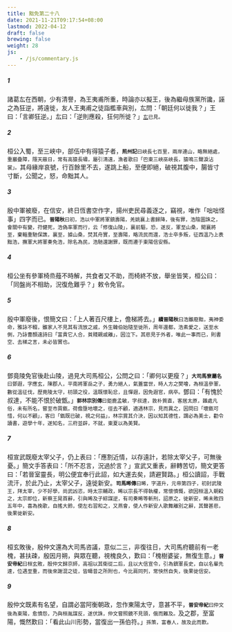 ```yaml
---
title: 黜免第二十八
date: 2021-11-21T09:17:54+08:00
lastmod: 2022-04-12
draft: false
brewing: false
weight: 28
js:
    - /js/commentary.js
---
```


##### 1

諸葛厷在西朝，少有清譽，為王夷甫所重，時論亦以擬王，後為繼母族黨所讒，誣之為狂逆，將遠徙，友人王夷甫之徒詣檻車與別，厷問：「朝廷何以徙我？」王曰：「言卿狂逆。」厷曰：「逆則應殺，狂何所徙？」<small>[厷](../04/#13)已見。</small>

##### 2

桓公入蜀，至三峽中，部伍中有得猿子者，<small>**荊州記**曰峽長七百里，兩岸連山，略無絕處，重巖疊障，隱天蔽日，常有高猿長嘯，屬引清遠，漁者歌曰「巴東三峽巫峽長，猿鳴三聲淚沾裳」。</small>其母緣岸哀號，行百餘里不去，遂跳上船，至便即絕，破視其腹中，腸皆寸寸斷，公聞之，怒，命黜其人。

##### 3

殷中軍被廢，在信安，終日恆書空作字，揚州吏民尋義逐之，竊視，唯作「咄咄怪事」四字而已。<small>**晉陽秋**曰初，浩以中軍將軍鎮壽陽，羌姚襄上書歸降，後有罪，浩陰圖誅之，會關中有變，苻健死，浩偽率軍而行，云「修復山陵」，襄前驅，恐，遂反，軍至山桑，聞襄將至，棄輜重馳保譙，襄至，據山桑，焚其舟實，至壽陽，略流民而還，浩士卒多叛，征西溫乃上表黜浩，撫軍大將軍奏免浩，除名為民，浩馳還謝罪，既而遷于東陽信安縣。</small>

##### 4

桓公坐有參軍椅烝薤不時解，共食者又不助，而椅終不放，舉坐皆笑，桓公曰：「同盤尚不相助，況復危難乎？」敕令免官。

##### 5

殷中軍廢後，恨簡文曰：「上人著百尺樓上，儋梯將去。」<small>**續晉陽秋**曰浩雖廢黜，夷神委命，雅詠不輟，雖家人不見其有流放之戚，外生韓伯始隨至徙所，周年還都，浩素愛之，送至水側，乃詠曹顏遠詩曰「富貴它人合，貧賤親戚離」，因泣下。其悲見于外者，唯此一事而已，則書空、去梯之言，未必皆實也。</small>

##### 6

鄧竟陵免官後赴山陵，過見大司馬桓公，公問之曰：「卿何以更瘦？」<small>**大司馬寮屬名**曰鄧遐，字應玄，陳郡人，平南將軍岳之子，勇力絕人，氣蓋當世，時人方之樊噲，為桓溫參軍，數從溫征伐，歷竟陵太守，枋頭之役，溫既懷恥忿，且憚遐，因免遐官，病卒。</small>鄧曰：「有愧於叔達，不能不恨於破甑。」<small>**郭林宗別傳**曰鉅鹿孟敏，字叔達，敦朴質直，客居太原，雜處凡俗，未有所名，嘗至市買甑，荷儋墮地壞之，徑去不顧，適遇林宗，見而異之，因問曰「壞甑可惜，何以不顧」，客曰「甑既已破，視之何益」，林宗賞其介決，因以知其德性，謂必為美士，勸令讀書，遊學十年，遂知名，三府並辟，不就，東夏以為美賢。</small>

##### 7

桓宣武既廢太宰父子，仍上表曰：「應割近情，以存遠計，若除太宰父子，可無後憂。」簡文手答表曰：「所不忍言，況過於言？」宣武又重表，辭轉苦切，簡文更答曰：「若晉室靈長，明公便宜奉行此詔，如大運去矣，請避賢路。」桓公讀詔，手戰流汗，於此乃止，太宰父子，遠徙新安。<small>**司馬晞傳**曰晞，字道升，元帝第四子，初封武陵王，拜太宰，少不好學，尚武凶恣，時太宗輔政，晞以宗長不得執權，常懷憤慨，欲因桓溫入朝殺之，太宗即位，新蔡王晃首辭，引與晞及子綜謀逆，有司奏晞等斬刑，詔原之，徙新安，晞未敗四五年中，喜為挽歌，自搖大鈴，使左右習和之，又燕會，使人作新安人歌舞離別之辭，其聲甚悲，後果徙新安。</small>

##### 8

桓玄敗後，殷仲文還為大司馬咨議，意似二三，非復往日，大司馬府聽前有一老槐，甚扶疎，殷因月朔，與眾在聽，視槐良久，歎曰：「槐樹婆娑，無復生意。」<small>**晉安帝紀**曰桓玄敗，殷仲文歸京師，高祖以其衛從二后，且以大信宣令，引為鎮軍長史，自以名輩先達，位遇至重，而後來謝混之徒，皆疇昔之所附也，今比肩同列，常怏然自失，後果徙信安。</small>

##### 9

殷仲文既素有名望，自謂必當阿衡朝政，忽作東陽太守，意甚不平，<small>**晉安帝紀**曰仲文後為東陽，愈憤怨，乃與桓胤謀反，遂伏誅，仲文嘗照鏡不見頭，俄而難及。</small>及之郡，至富陽，慨然歎曰：「看此山川形勢，當復出一孫伯符。」<small>孫策，富春人，故及此而歎。</small>